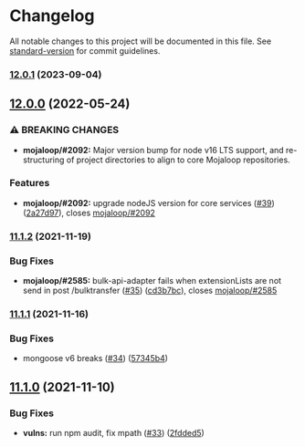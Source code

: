 # Changelog

All notable changes to this project will be documented in this file. See [standard-version](https://github.com/conventional-changelog/standard-version) for commit guidelines.

### [12.0.1](https://github.com/mojaloop/object-store-lib/compare/v12.0.0...v12.0.1) (2023-09-04)

## [12.0.0](https://github.com/mojaloop/object-store-lib/compare/v11.1.2...v12.0.0) (2022-05-24)


### ⚠ BREAKING CHANGES

* **mojaloop/#2092:** Major version bump for node v16 LTS support, and re-structuring of project directories to align to core Mojaloop repositories.

### Features

* **mojaloop/#2092:** upgrade nodeJS version for core services ([#39](https://github.com/mojaloop/object-store-lib/issues/39)) ([2a27d97](https://github.com/mojaloop/object-store-lib/commit/2a27d97379a3ce07e9e0d1859945bc0ad8d7221c)), closes [mojaloop/#2092](https://github.com/mojaloop/project/issues/2092)

### [11.1.2](https://github.com/mojaloop/object-store-lib/compare/v11.1.1...v11.1.2) (2021-11-19)


### Bug Fixes

* **mojaloop/#2585:** bulk-api-adapter fails when extensionLists are not send in post /bulktransfer ([#35](https://github.com/mojaloop/object-store-lib/issues/35)) ([cd3b7bc](https://github.com/mojaloop/object-store-lib/commit/cd3b7bc98800baf256d58ef6a9b16c7b52cad594)), closes [mojaloop/#2585](https://github.com/mojaloop/project/issues/2585)

### [11.1.1](https://github.com/mojaloop/object-store-lib/compare/v11.1.0...v11.1.1) (2021-11-16)


### Bug Fixes

* mongoose v6 breaks ([#34](https://github.com/mojaloop/object-store-lib/issues/34)) ([57345b4](https://github.com/mojaloop/object-store-lib/commit/57345b452d22b8eda7faa13aa65e6b39c616baf7))

## [11.1.0](https://github.com/mojaloop/object-store-lib/compare/v11.1.0-snapshot...v11.1.0) (2021-11-10)


### Bug Fixes

* **vulns:** run npm audit, fix mpath ([#33](https://github.com/mojaloop/object-store-lib/issues/33)) ([2fdded5](https://github.com/mojaloop/object-store-lib/commit/2fdded5cff97682aba1c966c8efe57847a257aaf))
